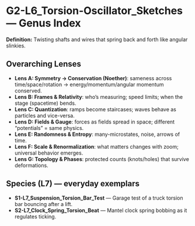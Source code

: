 # G2-L6_Torsion-Oscillator_Sketches — Genus Index
**Definition:** Twisting shafts and wires that spring back and forth like angular slinkies.

## Overarching Lenses

- **Lens A: Symmetry -> Conservation (Noether)**: sameness across time/space/rotation → energy/momentum/angular momentum conserved.
- **Lens B: Frames & Relativity**: who’s measuring; speed limits; when the stage (spacetime) bends.
- **Lens C: Quantization**: ramps become staircases; waves behave as particles and vice-versa.
- **Lens D: Fields & Gauge**: forces as fields spread in space; different “potentials” = same physics.
- **Lens E: Randomness & Entropy**: many-microstates, noise, arrows of time.
- **Lens F: Scale & Renormalization**: what matters changes with zoom; universal behavior emerges.
- **Lens G: Topology & Phases**: protected counts (knots/holes) that survive deformations.

## Species (L7) — everyday exemplars
- **S1-L7_Suspension_Torsion_Bar_Test** — Garage test of a truck torsion bar bouncing after a lift.
- **S2-L7_Clock_Spring_Torsion_Beat** — Mantel clock spring bobbing as it regulates ticking.
